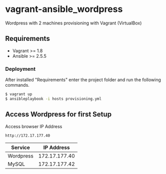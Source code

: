 # vagrant-ansible_wordpress
Wordpress with 2 machines provisioning with Vagrant (VirtualBox)

## Requirements
  - Vagrant >= 1.8
  - Ansible >= 2.5.5

### Deployment

After installed "Requirements" enter the project folder and run the following commands.
```sh
$ vagrant up
$ ansibleplaybook -i hosts provisioning.yml
```

## Access Wordpress for first Setup
Access browser IP Address
```sh
http://172.17.177.40
```

| Service | IP Address |
| ------ | ------ |
| Wordpress | 172.17.177.40 |
| MySQL | 172.17.177.42|
